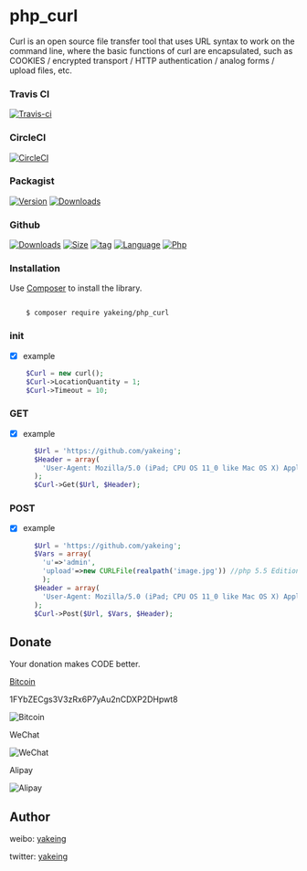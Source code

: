 # php_curl

Curl is an open source file transfer tool that uses URL syntax to work on the command line, where the basic functions of curl are encapsulated, such as COOKIES / encrypted transport / HTTP authentication / analog forms / upload files, etc.


### Travis CI

[![Travis-ci](https://api.travis-ci.org/yakeing/php_curl.svg)](https://travis-ci.org/yakeing/php_curl)


### CircleCI

[![CircleCI](https://circleci.com/gh/yakeing/php_curl.svg?style=svg)](https://circleci.com/gh/yakeing/php_curl)


### Packagist

[![Version](http://img.shields.io/packagist/v/yakeing/php_curl.svg)](https://github.com/yakeing/yakeing/php_curl/releases)
[![Downloads](http://img.shields.io/packagist/dt/yakeing/php_curl.svg)](https://packagist.org/packages/yakeing/php_curl)

### Github

[![Downloads](https://img.shields.io/github/downloads/yakeing/php_curl/total.svg)](https://github.com/yakeing/php_curl)
[![Size](https://img.shields.io/github/size/yakeing/php_curl/src/php_curl/curl.php.svg)](https://github.com/yakeing/php_curl/blob/master/src/php_curl/curl.php)
[![tag](https://img.shields.io/github/tag/yakeing/php_curl.svg)](https://github.com/yakeing/php_curl/releases)
[![Language](https://img.shields.io/github/license/yakeing/php_curl.svg)](https://github.com/yakeing/php_curl/blob/master/LICENSE)
[![Php](https://img.shields.io/github/languages/top/yakeing/php_curl.svg)](https://github.com/yakeing/php_curl)

### Installation

Use [Composer](https://getcomposer.org) to install the library.

```

    $ composer require yakeing/php_curl

```

### init

- [x] example
```php
    $Curl = new curl();
    $Curl->LocationQuantity = 1;
    $Curl->Timeout = 10;
```

### GET

- [x] example
```php
      $Url = 'https://github.com/yakeing';
      $Header = array(
        'User-Agent: Mozilla/5.0 (iPad; CPU OS 11_0 like Mac OS X) AppleWebKit/604.1.28'
      );
      $Curl->Get($Url, $Header);
```

### POST

- [x] example
```php
      $Url = 'https://github.com/yakeing';
      $Vars = array(
        'u'=>'admin',
        'upload'=>new CURLFile(realpath('image.jpg')) //php 5.5 Edition
        );
      $Header = array(
        'User-Agent: Mozilla/5.0 (iPad; CPU OS 11_0 like Mac OS X) AppleWebKit/604.1.28'
      );
      $Curl->Post($Url, $Vars, $Header);
```


Donate
---
Your donation makes CODE better.

 [Bitcoin](https://btc.com/1FYbZECgs3V3zRx6P7yAu2nCDXP2DHpwt8)

 1FYbZECgs3V3zRx6P7yAu2nCDXP2DHpwt8

 ![Bitcoin](https://raw.githubusercontent.com/yakeing/Content/master/Donate/Bitcoin.png)

 WeChat

 ![WeChat](https://raw.githubusercontent.com/yakeing/Content/master/Donate/WeChat.png)

 Alipay

 ![Alipay](https://raw.githubusercontent.com/yakeing/Content/master/Donate/Alipay.png)

Author
---

weibo: [yakeing](https://weibo.com/yakeing)

twitter: [yakeing](https://twitter.com/yakeing)
